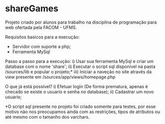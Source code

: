 # shareGames
Projeto criado por alunos para trabalho na disciplina de programação para web ofertada pela FACOM - UFMS.

Requisitos basicos para a execução:
- Servidor com suporte a php;
- Ferramenta MySql

Passo a passo para a execução:
i) Usar sua ferramenta MySql e criar um database com o nome 'share';
ii) Executar o script sql disponível na pasta /sources/lib e popular o projeto;*
iii) Iniciar a naveção no site através da view presente em /sources/app/views/homepage.php

O que já está possível?
i) Efetuar login (De forma prematura, apenas é checado se existe o usuario e senha no database);
ii) Cadastrar um novo usuario;

*O script sql presente no projeto foi criado somente para testes, por esse motivo não nos preocupamos ainda com as restrições, tipos de atributos ou até mesmo com o tamanho dos varchars.
